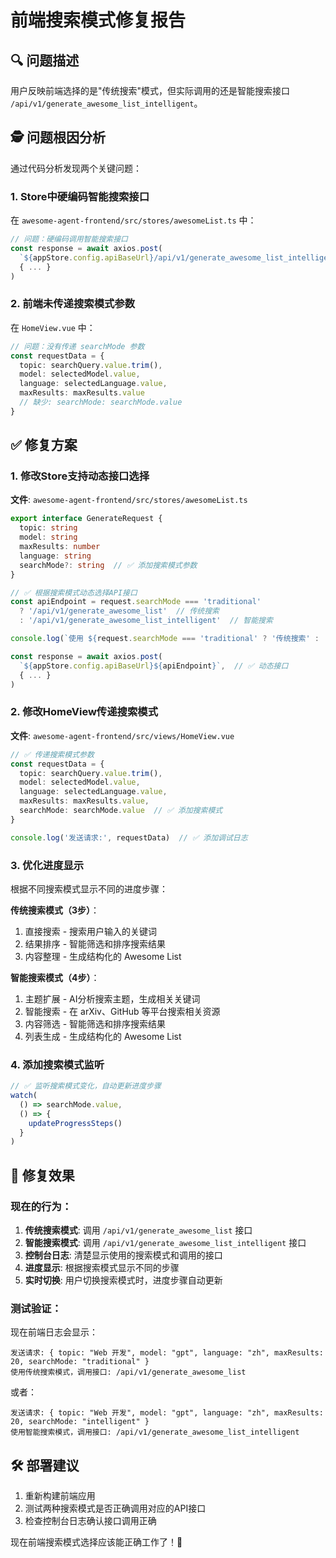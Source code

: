 # 前端搜索模式修复报告

## 🔍 问题描述

用户反映前端选择的是"传统搜索"模式，但实际调用的还是智能搜索接口 `/api/v1/generate_awesome_list_intelligent`。

## 🕵️ 问题根因分析

通过代码分析发现两个关键问题：

### 1. Store中硬编码智能搜索接口
在 `awesome-agent-frontend/src/stores/awesomeList.ts` 中：
```typescript
// 问题：硬编码调用智能搜索接口
const response = await axios.post(
  `${appStore.config.apiBaseUrl}/api/v1/generate_awesome_list_intelligent`, // 硬编码
  { ... }
)
```

### 2. 前端未传递搜索模式参数
在 `HomeView.vue` 中：
```typescript
// 问题：没有传递 searchMode 参数
const requestData = {
  topic: searchQuery.value.trim(),
  model: selectedModel.value,
  language: selectedLanguage.value,
  maxResults: maxResults.value
  // 缺少: searchMode: searchMode.value
}
```

## ✅ 修复方案

### 1. 修改Store支持动态接口选择

**文件**: `awesome-agent-frontend/src/stores/awesomeList.ts`

```typescript
export interface GenerateRequest {
  topic: string
  model: string
  maxResults: number
  language: string
  searchMode?: string  // ✅ 添加搜索模式参数
}

// ✅ 根据搜索模式动态选择API接口
const apiEndpoint = request.searchMode === 'traditional' 
  ? '/api/v1/generate_awesome_list'  // 传统搜索
  : '/api/v1/generate_awesome_list_intelligent'  // 智能搜索

console.log(`使用 ${request.searchMode === 'traditional' ? '传统搜索' : '智能搜索'} 模式，调用接口: ${apiEndpoint}`)

const response = await axios.post(
  `${appStore.config.apiBaseUrl}${apiEndpoint}`,  // ✅ 动态接口
  { ... }
)
```

### 2. 修改HomeView传递搜索模式

**文件**: `awesome-agent-frontend/src/views/HomeView.vue`

```typescript
// ✅ 传递搜索模式参数
const requestData = {
  topic: searchQuery.value.trim(),
  model: selectedModel.value,
  language: selectedLanguage.value,
  maxResults: maxResults.value,
  searchMode: searchMode.value  // ✅ 添加搜索模式
}

console.log('发送请求:', requestData)  // ✅ 添加调试日志
```

### 3. 优化进度显示

根据不同搜索模式显示不同的进度步骤：

**传统搜索模式（3步）**：
1. 直接搜索 - 搜索用户输入的关键词
2. 结果排序 - 智能筛选和排序搜索结果
3. 内容整理 - 生成结构化的 Awesome List

**智能搜索模式（4步）**：
1. 主题扩展 - AI分析搜索主题，生成相关关键词
2. 智能搜索 - 在 arXiv、GitHub 等平台搜索相关资源
3. 内容筛选 - 智能筛选和排序搜索结果
4. 列表生成 - 生成结构化的 Awesome List

### 4. 添加搜索模式监听

```typescript
// ✅ 监听搜索模式变化，自动更新进度步骤
watch(
  () => searchMode.value,
  () => {
    updateProgressSteps()
  }
)
```

## 🎯 修复效果

### 现在的行为：
1. **传统搜索模式**: 调用 `/api/v1/generate_awesome_list` 接口
2. **智能搜索模式**: 调用 `/api/v1/generate_awesome_list_intelligent` 接口
3. **控制台日志**: 清楚显示使用的搜索模式和调用的接口
4. **进度显示**: 根据搜索模式显示不同的步骤
5. **实时切换**: 用户切换搜索模式时，进度步骤自动更新

### 测试验证：
现在前端日志会显示：
```
发送请求: { topic: "Web 开发", model: "gpt", language: "zh", maxResults: 20, searchMode: "traditional" }
使用传统搜索模式，调用接口: /api/v1/generate_awesome_list
```

或者：
```
发送请求: { topic: "Web 开发", model: "gpt", language: "zh", maxResults: 20, searchMode: "intelligent" }
使用智能搜索模式，调用接口: /api/v1/generate_awesome_list_intelligent
```

## 🛠️ 部署建议

1. 重新构建前端应用
2. 测试两种搜索模式是否正确调用对应的API接口
3. 检查控制台日志确认接口调用正确

现在前端搜索模式选择应该能正确工作了！🎉 
